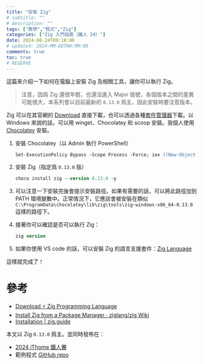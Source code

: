 ```yaml
---
title: "安裝 Zig"
# subtitle: ""
# description: ""
tags: ["教學","程式","Zig"]
categories: ["Zig 入門指南（鐵人 24）"]
date: 2024-08-24T09:18:00
# updated: 2024-MM-DDTHH:MM:00
comments: true
toc: true
# RESERVE
---
```


這篇來介紹一下如何在電腦上安裝 Zig 及相關工具，讓你可以執行 Zig。

> 注意，因爲 Zig 還很年輕，也還沒進入 Major 版號，各個版本之間的差異可能很大，本系列會以目前最新的 `0.13.0` 爲主，因此安裝時要注意版本。

<!-- more -->

Zig 可以在其官網的 [Download](https://ziglang.org/download/) 直接下載，也可以透過各種[套件管理器](https://github.com/ziglang/zig/wiki/Install-Zig-from-a-Package-Manager)下載。以 Windows 來說的話，可以用 winget、Chocolatey 和 scoop 安裝。我個人使用 [Chocolatey](https://community.chocolatey.org/packages/zig) 安裝。

1. 安裝 Chocolatey（以 Admin 執行 PowerShell）

   ```ps
   Set-ExecutionPolicy Bypass -Scope Process -Force; iex ((New-Object System.Net.WebClient).DownloadString('https://chocolatey.org/install.ps1'))
   ```

2. 安裝 Zig（指定爲 `0.13.0` 版）

   ```ps
   choco install zig --version 0.13.0 -y
   ```

3. 可以注意一下安裝完後會提示安裝路徑。如果有需要的話，可以將此路徑加到 PATH 環境變數中。正常情況下，它應該會被安裝在類似 `C:\ProgramData\chocolatey\lib\zig\tools\zig-windows-x86_64-0.13.0` 這樣的路徑下。
4. 接著你可以確認是否可以執行 Zig：

   ```ps
   zig version
   ```

5. 如果你使用 VS code 的話，可以安裝 Zig 的語言支援套件：[Zig Language](https://marketplace.visualstudio.com/items?itemName=ziglang.vscode-zig)

這樣就完成了！

# 參考

- [Download ⚡ Zig Programming Language](https://ziglang.org/download/)
- [Install Zig from a Package Manager · ziglang/zig Wiki](https://github.com/ziglang/zig/wiki/Install-Zig-from-a-Package-Manager)
- [Installation | zig.guide](https://zig.guide/getting-started/installation)

本文以 Zig `0.13.0` 爲主。並同時發佈在：

- [2024 iThome 鐵人賽](https://ithelp.ithome.com.tw/users/20151756/ironman/7460)
- 範例程式 [GitHub repo](https://github.com/ziteh/zig-learn-it24)
